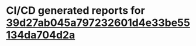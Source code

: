 # CI/CD generated reports for [39d27ab045a797232601d4e33be55134da704d2a](https://github.com/hydephp/develop/commit/39d27ab045a797232601d4e33be55134da704d2a)

